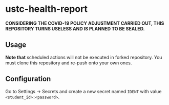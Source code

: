 # ustc-health-report

**CONSIDERING THE COVID-19 POLICY ADJUSTMENT CARRIED OUT, THIS REPOSITORY TURNS USELESS AND IS PLANNED TO BE SEALED.**

## Usage

**Note that** scheduled actions will not be executed in forked repository. You must clone this repository and re-push onto your own ones.

## Configuration

Go to Settings -> Secrets and create a new secret named `IDENT` with value `<student_id>:<password>`.
